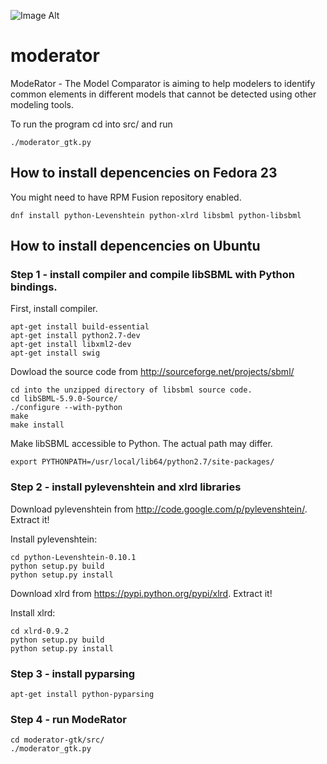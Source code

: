 ![Image Alt](http://biosystems.lv/images/software/moderator2/moderator_screenshot.jpg)

# moderator
ModeRator - The Model Comparator is aiming to help modelers to identify common elements in different models that cannot be detected using other modeling tools.

To run the program cd into src/ and run

    ./moderator_gtk.py

## How to install depencencies on Fedora 23
You might need to have RPM Fusion repository enabled.

    dnf install python-Levenshtein python-xlrd libsbml python-libsbml

## How to install depencencies on Ubuntu
### Step 1 - install compiler and compile libSBML with Python bindings.

First, install compiler.

    apt-get install build-essential
    apt-get install python2.7-dev
    apt-get install libxml2-dev
    apt-get install swig

Dowload the source code from http://sourceforge.net/projects/sbml/

    cd into the unzipped directory of libsbml source code.
    cd libSBML-5.9.0-Source/
    ./configure --with-python
    make
    make install

Make libSBML accessible to Python. The actual path may differ.

    export PYTHONPATH=/usr/local/lib64/python2.7/site-packages/

### Step 2 - install pylevenshtein and xlrd libraries

Download pylevenshtein from http://code.google.com/p/pylevenshtein/. Extract it!

Install pylevenshtein:

    cd python-Levenshtein-0.10.1
    python setup.py build
    python setup.py install

Download xlrd from https://pypi.python.org/pypi/xlrd. Extract it!

Install xlrd:

    cd xlrd-0.9.2
    python setup.py build
    python setup.py install

### Step 3 - install pyparsing

    apt-get install python-pyparsing

### Step 4 - run ModeRator

    cd moderator-gtk/src/
    ./moderator_gtk.py
